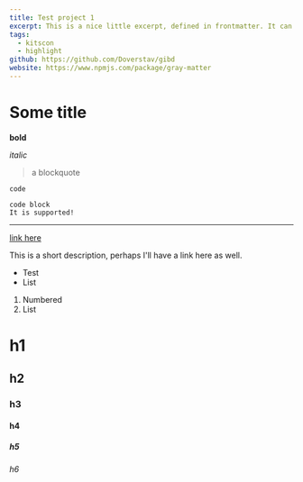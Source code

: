 ```yaml
---
title: Test project 1
excerpt: This is a nice little excerpt, defined in frontmatter. It can also be defined in the "main" markdown, but do I want that?
tags:
  - kitscon
  - highlight
github: https://github.com/Doverstav/gibd
website: https://www.npmjs.com/package/gray-matter
---
```


# Some title

**bold**

_italic_

> a blockquote

`code`

```
code block
It is supported!
```

---

[link here](https://localhost:3000)

This is a short description, perhaps I'll have a link here as well.

- Test
- List

1. Numbered
2. List

# h1

## h2

### h3

#### h4

##### h5

###### h6
